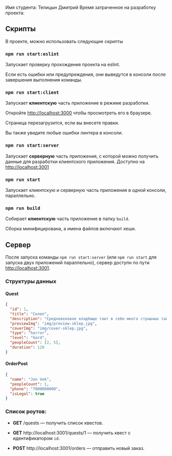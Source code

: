 Имя студента: Телицын Дмитрий
Время затраченное на разработку проекта:

## Скрипты

В проекте, можно использовать следующие скрипты

### `npm run start:eslint`

Запускает проверку прохождения проекта на eslint.

Если есть ошибки или предупреждения, они выведутся в консоли после завершения выполнения команды.

### `npm run start:client`

Запускает **клиентскую** часть приложение в режиме разработки.

Откройте [http://localhost:3000](http://localhost:3000) чтобы просмотреть его в браузере.

Страница перезагрузится, если вы внесете правки.

Вы также увидите любые ошибки линтера в консоли.

### `npm run start:server`

Запускает **серверную** часть приложения, с которой можно получить данные для разработки клиентского приложения. Доступно на [http://localhost:3001](http://localhost:3001)

### `npm run start`

Запускает клиентскую и серверную часть приложения в *одной* консоли, параллельно.

### `npm run build`

Собирает **клиентскую** часть приложение в папку `build`.

Сборка минифицирована, а имена файлов включают хеши.


## Сервер

После запуска команды `npm run start:server` (или `npm run start` для запуска двух приложений параллельно), сервер доступн по пути [http://localhost:3001](http://localhost:3001).

### Структуры данных

#### Quest

```json
{
  "id": 1,
  "title": "Склеп",
  "description": "Средневековое кладбище таит в себе много страшных тайн. Местные жители говорят, что в склепе похоронен граф вампир, который по ночам выходит на охоту, чтобы испить человеческой крови. Через час солнце опустится за горизонт, успеете ли вы убить вампира и выбраться из склепа?",
  "previewImg": "img/preview-sklep.jpg",
  "coverImg": "img/cover-sklep.jpg",
  "type": "horror",
  "level": "hard",
  "peopleCount": [2, 5],
  "duration": 120
}
```

#### OrderPost

```json
{
  "name": "Jon Vek",
  "peopleCount": 1,
  "phone": "7000000000",
  "isLegal": true
}
```

### Список роутов:

- **GET** /quests — получить список квестов.

- **GET** http://localhost:3001/quests/1 — получить квест c идентификатором `id`.

- **POST** http://localhost:3001/orders — отправить новый заказ.

